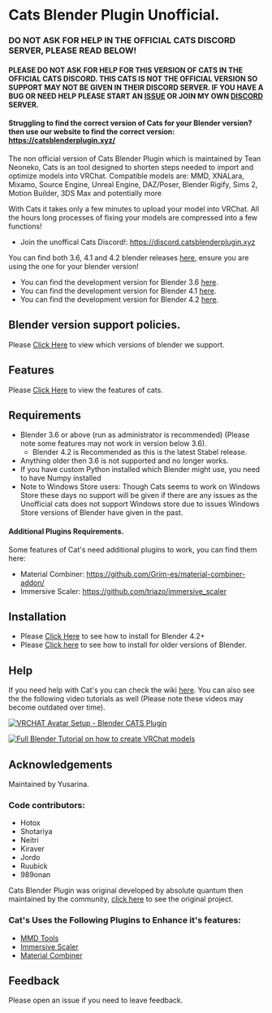 # Cats Blender Plugin Unofficial.

### DO NOT ASK FOR HELP IN THE OFFICIAL CATS DISCORD SERVER, PLEASE READ BELOW!
#### PLEASE DO NOT ASK FOR HELP FOR THIS VERSION OF CATS IN THE OFFICIAL CATS DISCORD. THIS CATS IS NOT THE OFFICIAL VERSION SO SUPPORT MAY NOT BE GIVEN IN THEIR DISCORD SERVER. IF YOU HAVE A BUG OR NEED HELP PLEASE START AN [ISSUE](https://github.com/Yusarina/Cats-Blender-Plugin-Unofficial-/issues) OR JOIN MY OWN [DISCORD](https://discord.catsblenderplugin.xyz) SERVER.

#### Struggling to find the correct version of Cats for your Blender version? then use our website to find the correct version: https://catsblenderplugin.xyz/

The non official version of Cats Blender Plugin which is maintained by Tean Neoneko, Cats is an tool designed to shorten steps needed to import and optimize models into VRChat. Compatible models are: MMD, XNALara, Mixamo, Source Engine, Unreal Engine, DAZ/Poser, Blender Rigify, Sims 2, Motion Builder, 3DS Max and potentially more

With Cats it takes only a few minutes to upload your model into VRChat.
All the hours long processes of fixing your models are compressed into a few functions!

- Join the unoffical Cats Discord!: https://discord.catsblenderplugin.xyz

You can find both 3.6, 4.1 and 4.2 blender releases [here](https://github.com/Yusarina/Cats-Blender-Plugin-Unofficial-/releases), ensure you are using the one for your blender version!  

- You can find the development version for Blender 3.6 [here](https://github.com/Yusarina/Cats-Blender-Plugin-Unofficial-/tree/blender-36-dev).
- You can find the development version for Blender 4.1 [here](https://github.com/Yusarina/Cats-Blender-Plugin-Unofficial-/tree/blender-41-dev).
- You can find the development version for Blender 4.2 [here](https://github.com/Yusarina/Cats-Blender-Plugin-Unofficial-/tree/blender-42-dev).

## Blender version support policies.

Please [Click Here](https://catsblenderplugin.xyz/wiki.html#what-are-the-current-supported-blender-versions) to view which versions of blender we support.

## Features

Please [Click Here](https://catsblenderplugin.xyz/wiki.html#quick-access) to view the features of cats.


## Requirements

- Blender 3.6 or above (run as administrator is recommended) (Please note some features may not work in version below 3.6).
   - Blender 4.2 is Recommended as this is the latest Stabel release.
- Anything older then 3.6 is not supported and no longer works.
- If you have custom Python installed which Blender might use, you need to have Numpy installed
- Note to Windows Store users: Though Cats seems to work on Windows Store these days no support will be given if there are any issues as the Unofficial cats does not support Windows store due to issues Windows Store versions of Blender have given in the past. 

#### Additional Plugins Requirements.
Some features of Cat's need additional plugins to work, you can find them here:

- Material Combiner: https://github.com/Grim-es/material-combiner-addon/
- Immersive Scaler: https://github.com/triazo/immersive_scaler

## Installation

- Please [Click Here](https://catsblenderplugin.xyz/wiki.html#how-do-i-install-cats-blender-plugin-blender-42) to see how to install for Blender 4.2+
- Please [Click here](https://catsblenderplugin.xyz/wiki.html#how-do-i-install-cats-blender-plugin-blender-36-and-older) to see how to install for older versions of Blender.

## Help

If you need help with Cat's you can check the wiki [here](https://catsblenderplugin.xyz/wiki.html#quick-access).
You can also see the the following video tutorials as well (Please note these videos may become outdated over time).

[![VRCHAT Avatar Setup - Blender CATS Plugin](https://i.ytimg.com/vi/2fJMaxbBewg/0.jpg)](https://www.youtube.com/watch?v=2fJMaxbBewg)

[![Full Blender Tutorial on how to create VRChat models](https://i.ytimg.com/vi/2NdPHW4_SOg/0.jpg)](https://www.youtube.com/watch?v=2NdPHW4_SOg)

## Acknowledgements

Maintained by Yusarina.

### Code contributors:
- Hotox
- Shotariya
- Neitri
- Kiraver
- Jordo
- Ruubick
- 989onan

Cats Blender Plugin was original developed by absolute quantum then maintained by the community, [click here](https://github.com/absolute-quantum/cats-blender-plugin) to see the original project.

### Cat's Uses the Following Plugins to Enhance it's features:

 - [MMD Tools](https://github.com/UuuNyaa/blender_mmd_tools)
 - [Immersive Scaler](https://github.com/triazo/immersive_scaler)
 - [Material Combiner](https://github.com/Grim-es/material-combiner-addon)

## Feedback

Please open an issue if you need to leave feedback.

